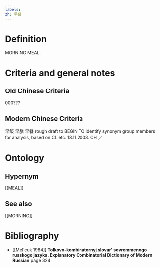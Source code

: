 ```yaml
---
labels: 
zh: 早餐
---
```


# Definition
MORNING MEAL.
# Criteria and general notes
## Old Chinese Criteria
000???
## Modern Chinese Criteria
早飯
早膳
早餐
rough draft to BEGIN TO identify synonym group members for analysis, based on CL etc. 18.11.2003. CH ／
# Ontology

## Hypernym
[[MEAL]]
## See also
[[MORNING]]
# Bibliography
- [[Mel'cuk 1984]]
**Tolkovo-kombinatornyj slovar' sovremmenogo russkogo jazyka. Explanatory Combinatorial Dictionary of Modern Russian** page 324
